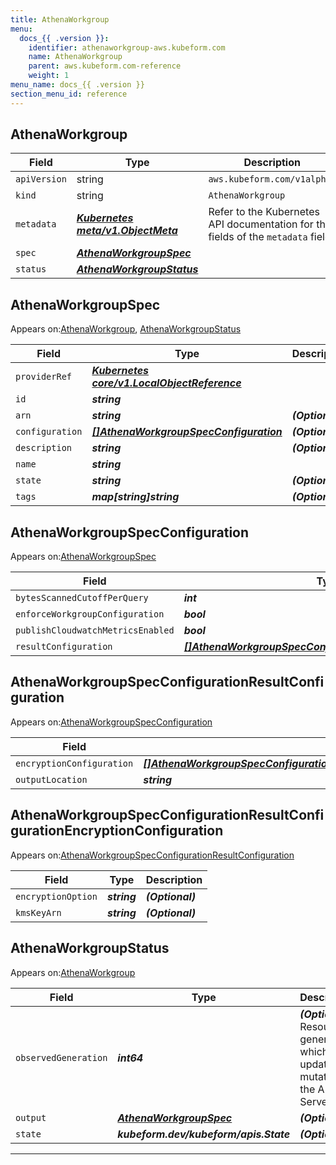 ```yaml
---
title: AthenaWorkgroup
menu:
  docs_{{ .version }}:
    identifier: athenaworkgroup-aws.kubeform.com
    name: AthenaWorkgroup
    parent: aws.kubeform.com-reference
    weight: 1
menu_name: docs_{{ .version }}
section_menu_id: reference
---
```


## AthenaWorkgroup
| Field | Type | Description |
| ------ | ----- | ----------- |
| `apiVersion` | string | `aws.kubeform.com/v1alpha1` |
|    `kind` | string | `AthenaWorkgroup` |
| `metadata` | ***[Kubernetes meta/v1.ObjectMeta](https://kubernetes.io/docs/reference/generated/kubernetes-api/v1.13/#objectmeta-v1-meta)***|Refer to the Kubernetes API documentation for the fields of the `metadata` field.|
| `spec` | ***[AthenaWorkgroupSpec](#AthenaWorkgroupSpec)***||
| `status` | ***[AthenaWorkgroupStatus](#AthenaWorkgroupStatus)***||
## AthenaWorkgroupSpec

Appears on:[AthenaWorkgroup](#AthenaWorkgroup), [AthenaWorkgroupStatus](#AthenaWorkgroupStatus)

| Field | Type | Description |
| ------ | ----- | ----------- |
| `providerRef` | ***[Kubernetes core/v1.LocalObjectReference](https://kubernetes.io/docs/reference/generated/kubernetes-api/v1.13/#localobjectreference-v1-core)***||
| `id` | ***string***||
| `arn` | ***string***| ***(Optional)*** |
| `configuration` | ***[[]AthenaWorkgroupSpecConfiguration](#AthenaWorkgroupSpecConfiguration)***| ***(Optional)*** |
| `description` | ***string***| ***(Optional)*** |
| `name` | ***string***||
| `state` | ***string***| ***(Optional)*** |
| `tags` | ***map[string]string***| ***(Optional)*** |
## AthenaWorkgroupSpecConfiguration

Appears on:[AthenaWorkgroupSpec](#AthenaWorkgroupSpec)

| Field | Type | Description |
| ------ | ----- | ----------- |
| `bytesScannedCutoffPerQuery` | ***int***| ***(Optional)*** |
| `enforceWorkgroupConfiguration` | ***bool***| ***(Optional)*** |
| `publishCloudwatchMetricsEnabled` | ***bool***| ***(Optional)*** |
| `resultConfiguration` | ***[[]AthenaWorkgroupSpecConfigurationResultConfiguration](#AthenaWorkgroupSpecConfigurationResultConfiguration)***| ***(Optional)*** |
## AthenaWorkgroupSpecConfigurationResultConfiguration

Appears on:[AthenaWorkgroupSpecConfiguration](#AthenaWorkgroupSpecConfiguration)

| Field | Type | Description |
| ------ | ----- | ----------- |
| `encryptionConfiguration` | ***[[]AthenaWorkgroupSpecConfigurationResultConfigurationEncryptionConfiguration](#AthenaWorkgroupSpecConfigurationResultConfigurationEncryptionConfiguration)***| ***(Optional)*** |
| `outputLocation` | ***string***| ***(Optional)*** |
## AthenaWorkgroupSpecConfigurationResultConfigurationEncryptionConfiguration

Appears on:[AthenaWorkgroupSpecConfigurationResultConfiguration](#AthenaWorkgroupSpecConfigurationResultConfiguration)

| Field | Type | Description |
| ------ | ----- | ----------- |
| `encryptionOption` | ***string***| ***(Optional)*** |
| `kmsKeyArn` | ***string***| ***(Optional)*** |
## AthenaWorkgroupStatus

Appears on:[AthenaWorkgroup](#AthenaWorkgroup)

| Field | Type | Description |
| ------ | ----- | ----------- |
| `observedGeneration` | ***int64***| ***(Optional)*** Resource generation, which is updated on mutation by the API Server.|
| `output` | ***[AthenaWorkgroupSpec](#AthenaWorkgroupSpec)***| ***(Optional)*** |
| `state` | ***kubeform.dev/kubeform/apis.State***| ***(Optional)*** |
---

